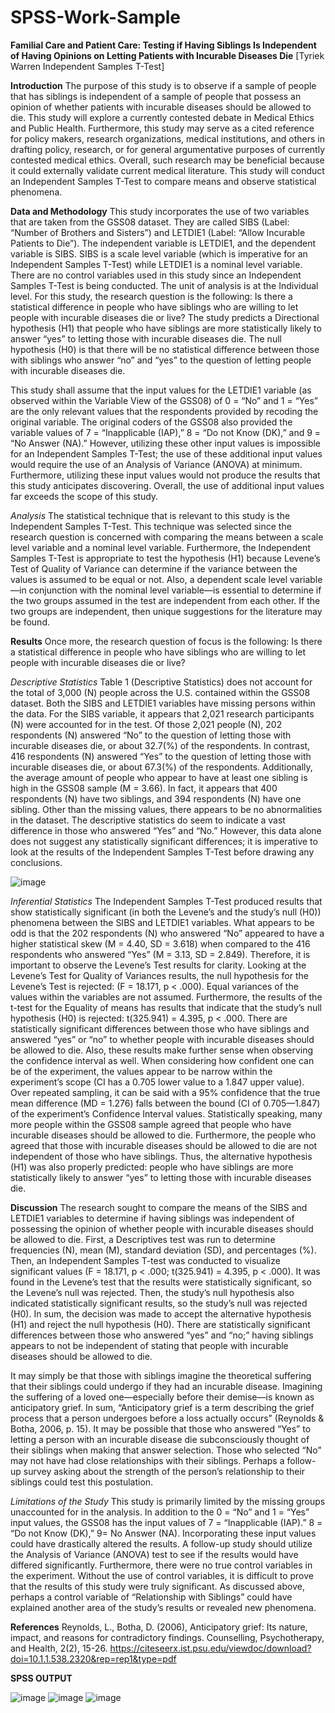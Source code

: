 # SPSS-Work-Sample

**Familial Care and Patient Care: Testing if Having Siblings Is Independent of Having Opinions on Letting Patients with Incurable Diseases Die** 
[Tyriek Warren
Independent Samples T-Test]
 
**Introduction**
The purpose of this study is to observe if a sample of people that has siblings is independent of a sample of people that possess an opinion of whether patients with incurable diseases should be allowed to die. This study will explore a currently contested debate in Medical Ethics and Public Health. Furthermore, this study may serve as a cited reference for policy makers, research organizations, medical institutions, and others in drafting policy, research, or for general argumentative purposes of currently contested medical ethics. Overall, such research may be beneficial because it could externally validate current medical literature. This study will conduct an Independent Samples T-Test to compare means and observe statistical phenomena. 

**Data and Methodology**
This study incorporates the use of two variables that are taken from the GSS08 dataset. They are called SIBS (Label: “Number of Brothers and Sisters”) and LETDIE1 (Label: “Allow Incurable Patients to Die”). The independent variable is LETDIE1, and the dependent variable is SIBS. SIBS is a scale level variable (which is imperative for an Independent Samples T-Test) while LETDIE1 is a nominal level variable. There are no control variables used in this study since an Independent Samples T-Test is being conducted. The unit of analysis is at the Individual level. For this study, the research question is the following: Is there a statistical difference in people who have siblings who are willing to let people with incurable diseases die or live? The study predicts a Directional hypothesis (H1) that people who have siblings are more statistically likely to answer “yes” to letting those with incurable diseases die. The null hypothesis (H0) is that there will be no statistical difference between those with siblings who answer “no” and “yes” to the question of letting people with incurable diseases die.

This study shall assume that the input values for the LETDIE1 variable (as observed within the Variable View of the GSS08) of 0 = “No” and 1 = “Yes” are the only relevant values that the respondents provided by recoding the original variable. The original coders of the GSS08 also provided the variable values of 7 = “Inapplicable (IAP),” 8 = “Do not Know (DK),” and 9 = “No Answer (NA).” However, utilizing these other input values is impossible for an Independent Samples T-Test; the use of these additional input values would require the use of an Analysis of Variance (ANOVA) at minimum. Furthermore, utilizing these input values would not produce the results that this study anticipates discovering. Overall, the use of additional input values far exceeds the scope of this study.

*Analysis*
The statistical technique that is relevant to this study is the Independent Samples T-Test. This technique was selected since the research question is concerned with comparing the means between a scale level variable and a nominal level variable. Furthermore, the Independent Samples T-Test is appropriate to test the hypothesis (H1) because Levene’s Test of Quality of Variance can determine if the variance between the values is assumed to be equal or not. Also, a dependent scale level variable—in conjunction with the nominal level variable—is essential to determine if the two groups assumed in the test are independent from each other. If the two groups are independent, then unique suggestions for the literature may be found.

**Results**
Once more, the research question of focus is the following: Is there a statistical difference in people who have siblings who are willing to let people with incurable diseases die or live?

*Descriptive Statistics*
Table 1 (Descriptive Statistics) does not account for the total of 3,000 (N) people across the U.S. contained within the GSS08 dataset. Both the SIBS and LETDIE1 variables have missing persons within the data. For the SIBS variable, it appears that 2,021 research participants (N) were accounted for in the test. Of those 2,021 people (N), 202 respondents (N) answered “No” to the question of letting those with incurable diseases die, or about 32.7(%) of the respondents. In contrast, 416 respondents (N) answered “Yes” to the question of letting those with incurable diseases die, or about 67.3(%) of the respondents. Additionally, the average amount of people who appear to have at least one sibling is high in the GSS08 sample (M = 3.66). In fact, it appears that 400 respondents (N) have two siblings, and 394 respondents (N) have one sibling. Other than the missing values, there appears to be no abnormalities in the dataset. The descriptive statistics do seem to indicate a vast difference in those who answered “Yes” and “No.” However, this data alone does not suggest any statistically significant differences; it is imperative to look at the results of the Independent Samples T-Test before drawing any conclusions. 

![image](https://github.com/Tyriek-cloud/SPSS-Work-Sample/assets/62261407/6e502d11-b329-4a00-9b6d-36009e6fb766)

*Inferential Statistics*
The Independent Samples T-Test produced results that show statistically significant (in both the Levene’s and the study’s null (H0)) phenomena between the SIBS and LETDIE1 variables. What appears to be odd is that the 202 respondents (N) who answered “No” appeared to have a higher statistical skew (M = 4.40, SD = 3.618) when compared to the 416 respondents who answered “Yes” (M = 3.13, SD = 2.849). Therefore, it is important to observe the Levene’s Test results for clarity. Looking at the Levene’s Test for Quality of Variances results, the null hypothesis for the Levene’s Test is rejected: (F = 18.171, p < .000). Equal variances of the values within the variables are not assumed. Furthermore, the results of the t-test for the Equality of means has results that indicate that the study’s null hypothesis (H0) is rejected: t(325.941) = 4.395, p < .000. There are statistically significant differences between those who have siblings and answered “yes” or “no” to whether people with incurable diseases should be allowed to die. Also, these results make further sense when observing the confidence interval as well. When considering how confident one can be of the experiment, the values appear to be narrow within the experiment’s scope (CI has a 0.705 lower value to a 1.847 upper value). Over repeated sampling, it can be said with a 95% confidence that the true mean difference (MD = 1.276) falls between the bound (CI of 0.705—1.847) of the experiment’s Confidence Interval values. Statistically speaking, many more people within the GSS08 sample agreed that people who have incurable diseases should be allowed to die. Furthermore, the people who agreed that those with incurable diseases should be allowed to die are not independent of those who have siblings. Thus, the alternative hypothesis (H1) was also properly predicted: people who have siblings are more statistically likely to answer “yes” to letting those with incurable diseases die.

**Discussion**
The research sought to compare the means of the SIBS and LETDIE1 variables to determine if having siblings was independent of possessing the opinion of whether people with incurable diseases should be allowed to die. First, a Descriptives test was run to determine frequencies (N), mean (M), standard deviation (SD), and percentages (%). Then, an Independent Samples T-test was conducted to visualize significant values (F = 18.171, p < .000; t(325.941) = 4.395, p < .000). It was found in the Levene’s test that the results were statistically significant, so the Levene’s null was rejected. Then, the study’s null hypothesis also indicated statistically significant results, so the study’s null was rejected (H0). In sum, the decision was made to accept the alternative hypothesis (H1) and reject the null hypothesis (H0). There are statistically significant differences between those who answered “yes” and “no;” having siblings appears to not be independent of stating that people with incurable diseases should be allowed to die.

It may simply be that those with siblings imagine the theoretical suffering that their siblings could undergo if they had an incurable disease. Imagining the suffering of a loved one—especially before their demise—is known as anticipatory grief. In sum, “Anticipatory grief is a term describing the grief process that a person undergoes before a loss actually occurs” (Reynolds & Botha, 2006, p. 15). It may be possible that those who answered “Yes” to letting a person with an incurable disease die subconsciously thought of their siblings when making that answer selection. Those who selected “No” may not have had close relationships with their siblings. Perhaps a follow-up survey asking about the strength of the person’s relationship to their siblings could test this postulation.

*Limitations of the Study*
This study is primarily limited by the missing groups unaccounted for in the analysis. In addition to the 0 = “No” and 1 = “Yes” input values, the GSS08 has the input values of 7 = “Inapplicable (IAP).” 8 = “Do not Know (DK),” 9= No Answer (NA). Incorporating these input values could have drastically altered the results. A follow-up study should utilize the Analysis of Variance (ANOVA) test to see if the results would have differed significantly. Furthermore, there were no true control variables in the experiment. Without the use of control variables, it is difficult to prove that the results of this study were truly significant. As discussed above, perhaps a control variable of “Relationship with Siblings” could have explained another area of the study’s results or revealed new phenomena. 

**References**
Reynolds, L., Botha, D. (2006), Anticipatory grief: Its nature, impact, and reasons for contradictory 
findings. Counselling, Psychotherapy, and Health, 2(2), 15-26. https://citeseerx.ist.psu.edu/viewdoc/download?doi=10.1.1.538.2320&rep=rep1&type=pdf  

**SPSS OUTPUT**

![image](https://github.com/Tyriek-cloud/SPSS-Work-Sample/assets/62261407/87f8a3a7-629a-41d4-9349-0d4360b8eb5d)
![image](https://github.com/Tyriek-cloud/SPSS-Work-Sample/assets/62261407/15bdbacb-fafb-4e50-ae28-b8c64621c530)
![image](https://github.com/Tyriek-cloud/SPSS-Work-Sample/assets/62261407/c0ce6339-a48d-4498-a980-0f0856c470a3)
